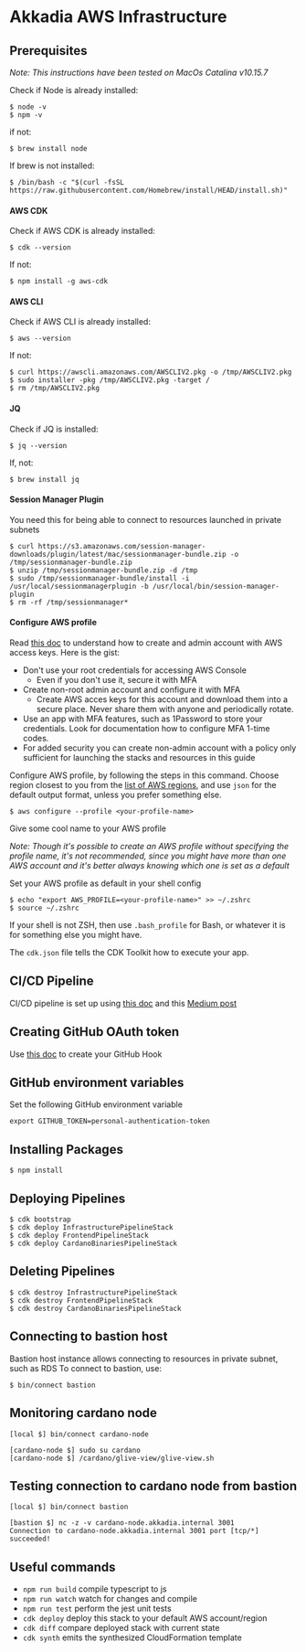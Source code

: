 # Akkadia AWS Infrastructure 

## Prerequisites 
_Note: This instructions have been tested on MacOs Catalina v10.15.7_

Check if Node is already installed:
```
$ node -v
$ npm -v
```
if not:
```
$ brew install node
```
If brew is not installed:
```
$ /bin/bash -c "$(curl -fsSL https://raw.githubusercontent.com/Homebrew/install/HEAD/install.sh)"
```

#### AWS CDK
Check if AWS CDK is already installed:
```
$ cdk --version
```
If not:
```
$ npm install -g aws-cdk
```

#### AWS CLI
Check if AWS CLI is already installed: 
```
$ aws --version
```
If not:
```
$ curl https://awscli.amazonaws.com/AWSCLIV2.pkg -o /tmp/AWSCLIV2.pkg
$ sudo installer -pkg /tmp/AWSCLIV2.pkg -target /
$ rm /tmp/AWSCLIV2.pkg
```

#### JQ
Check if JQ is installed:
```
$ jq --version
```
If, not:
```
$ brew install jq
```

#### Session Manager Plugin
You need this for being able to connect to resources launched in private subnets

```
$ curl https://s3.amazonaws.com/session-manager-downloads/plugin/latest/mac/sessionmanager-bundle.zip -o /tmp/sessionmanager-bundle.zip
$ unzip /tmp/sessionmanager-bundle.zip -d /tmp
$ sudo /tmp/sessionmanager-bundle/install -i /usr/local/sessionmanagerplugin -b /usr/local/bin/session-manager-plugin
$ rm -rf /tmp/sessionmanager*
```

#### Configure AWS profile
Read [this doc](https://docs.aws.amazon.com/general/latest/gr/aws-security-credentials.html) to understand how to create and admin account with AWS access keys. Here is the gist:
* Don't use your root credentials for accessing AWS Console
    * Even if you don't use it, secure it with MFA
* Create non-root admin account and configure it with MFA
    * Create AWS acces keys for this account and download them into a secure place. Never share them with anyone and periodically rotate. 
* Use an app with MFA features, such as 1Password to store your credentials. Look for documentation how to configure MFA 1-time codes. 
* For added security you can create non-admin account with a policy only sufficient for launching the stacks and resources in this guide

Configure AWS profile, by following the steps in this command. Choose region closest to you from the [list of AWS regions](https://docs.aws.amazon.com/AWSEC2/latest/UserGuide/using-regions-availability-zones.html#concepts-available-regions), and use `json` for the default output format, unless you prefer something else. 
```
$ aws configure --profile <your-profile-name>
```
Give some cool name to your AWS profile

_Note: Though it's possible to create an AWS profile without specifying the profile name, it's not recommended, since you might have more than one AWS account and it's better always knowing which one is set as a default_

Set your AWS profile as default in your shell config
```
$ echo "export AWS_PROFILE=<your-profile-name>" >> ~/.zshrc
$ source ~/.zshrc
```
If your shell is not ZSH, then use `.bash_profile` for Bash, or whatever it is for something else you might have.


The `cdk.json` file tells the CDK Toolkit how to execute your app.

## CI/CD Pipeline
CI/CD pipeline is set up using [this doc](https://docs.aws.amazon.com/cdk/latest/guide/codepipeline_example.html) and this [Medium post](https://medium.com/swlh/github-codepipeline-with-aws-cdk-and-typescript-d37183463302) 

## Creating GitHub OAuth token
Use [this doc](https://cloudaffaire.com/how-to-trigger-a-codebuild-build-using-github-webhook/) to create your GitHub Hook

## GitHub environment variables
Set the following GitHub environment variable
```
export GITHUB_TOKEN=personal-authentication-token
```

## Installing Packages
```
$ npm install
```

## Deploying Pipelines
```
$ cdk bootstrap
$ cdk deploy InfrastructurePipelineStack
$ cdk deploy FrontendPipelineStack
$ cdk deploy CardanoBinariesPipelineStack
```

## Deleting Pipelines
```
$ cdk destroy InfrastructurePipelineStack
$ cdk destroy FrontendPipelineStack
$ cdk destroy CardanoBinariesPipelineStack
```

## Connecting to bastion host
Bastion host instance allows connecting to resources in private subnet, such as RDS
To connect to bastion, use:
```
$ bin/connect bastion
```

## Monitoring cardano node
```
[local $] bin/connect cardano-node

[cardano-node $] sudo su cardano
[cardano-node $] /cardano/glive-view/glive-view.sh
``` 

## Testing connection to cardano node from bastion
```
[local $] bin/connect bastion

[bastion $] nc -z -v cardano-node.akkadia.internal 3001 
Connection to cardano-node.akkadia.internal 3001 port [tcp/*] succeeded!

```


## Useful commands

 * `npm run build`   compile typescript to js
 * `npm run watch`   watch for changes and compile
 * `npm run test`    perform the jest unit tests
 * `cdk deploy`      deploy this stack to your default AWS account/region
 * `cdk diff`        compare deployed stack with current state
 * `cdk synth`       emits the synthesized CloudFormation template

